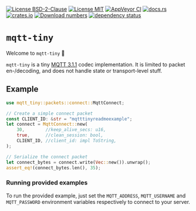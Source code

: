 [![License BSD-2-Clause](https://img.shields.io/badge/License-BSD--2--Clause-blue.svg)](https://opensource.org/licenses/BSD-2-Clause)
[![License MIT](https://img.shields.io/badge/License-MIT-blue.svg)](https://opensource.org/licenses/MIT)
[![AppVeyor CI](https://ci.appveyor.com/api/projects/status/github/KizzyCode/mqtt-tiny-rust?svg=true)](https://ci.appveyor.com/project/KizzyCode/mqtt-tiny-rust)
[![docs.rs](https://docs.rs/mqtt-tiny/badge.svg)](https://docs.rs/mqtt-tiny)
[![crates.io](https://img.shields.io/crates/v/mqtt-tiny.svg)](https://crates.io/crates/mqtt-tiny)
[![Download numbers](https://img.shields.io/crates/d/mqtt-tiny.svg)](https://crates.io/crates/mqtt-tiny)
[![dependency status](https://deps.rs/crate/mqtt-tiny/latest/status.svg)](https://deps.rs/crate/mqtt-tiny)

# `mqtt-tiny`
Welcome to `mqtt-tiny` 🎉

`mqtt-tiny` is a tiny [MQTT 3.1.1](https://docs.oasis-open.org/mqtt/mqtt/v3.1.1/os/mqtt-v3.1.1-os.html) codec
implementation. It is limited to packet en-/decoding, and does not handle state or transport-level stuff.

## Example
```rust
use mqtt_tiny::packets::connect::MqttConnect;

// Create a simple connect packet
const CLIENT_ID: &str = "mqtttinyreadmeexample";
let connect = MqttConnect::new(
    30,        //keep_alive_secs: u16,
    true,      //clean_session: bool,
    CLIENT_ID, //client_id: impl ToString,
);

// Serialize the connect packet
let connect_bytes = connect.write(Vec::new()).unwrap();
assert_eq!(connect_bytes.len(), 35);
```

### Running provided examples
To run the provided example, just set the `MQTT_ADDRESS`, `MQTT_USERNAME` and `MQTT_PASSWORD` environment variables
respectively to connect to your server.
